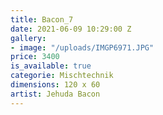 ```yaml
---
title: Bacon_7
date: 2021-06-09 10:29:00 Z
gallery:
- image: "/uploads/IMGP6971.JPG"
price: 3400
is_available: true
categorie: Mischtechnik
dimensions: 120 x 60
artist: Jehuda Bacon
---
```


